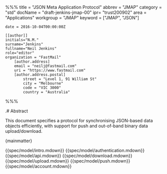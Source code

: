 %%%
    title = "JSON Meta Application Protocol"
    abbrev = "JMAP"
    category = "std"
    docName = "draft-jenkins-jmap-00"
    ipr= "trust200902"
    area = "Applications"
    workgroup = "JMAP"
    keyword = ["JMAP", "JSON"]

    date = 2016-10-04T00:00:00Z

    [[author]]
    initials="N.M."
    surname="Jenkins"
    fullname="Neil Jenkins"
    role="editor"
    organization = "FastMail"
        [author.address]
        email = "neilj@fastmail.com"
        uri = "https://www.fastmail.com"
        [author.address.postal]
            street = "Level 1, 91 William St"
            city = "Melbourne"
            code = "VIC 3000"
            country = "Australia"
%%%

.# Abstract

This document specifies a protocol for synchronising JSON-based data objects efficiently, with support for push and out-of-band binary data upload/download.

{mainmatter}

{{spec/model/intro.mdown}}
{{spec/model/authentication.mdown}}
{{spec/model/api.mdown}}
{{spec/model/download.mdown}}
{{spec/model/upload.mdown}}
{{spec/model/push.mdown}}
{{spec/model/account.mdown}}
